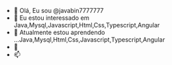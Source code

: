 - 👋 Olá, Eu sou @javabin7777777
- 👀 Eu estou interessado em Java,Mysql,Javascript,Html,Css,Typescript,Angular
- 🌱 Atualmente estou aprendendo ...Java,Mysql,Html,Css,Javascript,Typescript,Angular
- 💞️ 
- 📫 

<!---
javabin7777777/javabin7777777 is a ✨ special ✨ repository because its `README.md` (this file) appears on your GitHub profile.
You can click the Preview link to take a look at your changes.
--->

